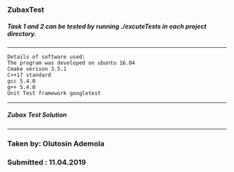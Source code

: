 ### ZubaxTest

##### Task 1 and 2 can be tested by running ./excuteTests in each project directory. 
-----------------------------------------------------------------------------------------------------------
```
Details of software used:
The program was developed on ubuntu 16.04
Cmake verison 3.5.1
C++17 standard
gcc 5.4.0
g++ 5.4.0
Unit Test framework googletest
```
-------------------------------------------------------------------------------------------------------------

##### Zubax Test Solution

--------------------------------------------------------------------------------------------------------------


### Taken by: Olutosin Ademola
### Submitted : 11.04.2019
